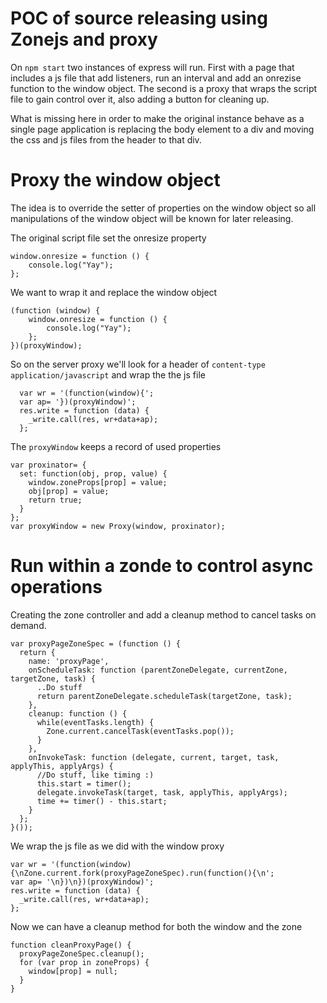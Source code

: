 POC of source releasing using Zonejs and proxy
================================================

On `npm start` two instances of express will run. First with a page that includes a js file that add listeners, run an interval and add an onrezise function to the window object. The second is a proxy that wraps the script file to gain control over it, also adding a button for cleaning up.

What is missing here in order to make the original instance behave as a single page application is replacing the body element to a div and moving the css and js files from the header to that div.
      
# Proxy the window object #

The idea is to override the setter of properties on the window object so all manipulations of the window object will be known for later releasing.

The original script file set the onresize property

    window.onresize = function () {
        console.log("Yay");
    };

We want to wrap it and replace the window object

    (function (window) {
        window.onresize = function () {
            console.log("Yay");
        };
    })(proxyWindow);

So on the server proxy we'll look for a header of `content-type application/javascript` and wrap the the js file

      var wr = '(function(window){';
      var ap= '})(proxyWindow)';
      res.write = function (data) {
        _write.call(res, wr+data+ap);
      };

The `proxyWindow` keeps a record of used properties

    var proxinator= {
      set: function(obj, prop, value) {
        window.zoneProps[prop] = value;
        obj[prop] = value;
        return true;
      }
    };
    var proxyWindow = new Proxy(window, proxinator);

# Run within a zonde to control async operations #

Creating the zone controller and add a cleanup method to cancel tasks on demand.

    var proxyPageZoneSpec = (function () {
      return {
        name: 'proxyPage',
        onScheduleTask: function (parentZoneDelegate, currentZone, targetZone, task) {
          ..Do stuff 
          return parentZoneDelegate.scheduleTask(targetZone, task);
        },
        cleanup: function () {
          while(eventTasks.length) {
            Zone.current.cancelTask(eventTasks.pop());
          }
        },
        onInvokeTask: function (delegate, current, target, task, applyThis, applyArgs) {
          //Do stuff, like timing :)
          this.start = timer();
          delegate.invokeTask(target, task, applyThis, applyArgs);
          time += timer() - this.start;
        }
      };
    }());

We wrap the js file as we did with the window proxy

    var wr = '(function(window){\nZone.current.fork(proxyPageZoneSpec).run(function(){\n';
    var ap= '\n})\n})(proxyWindow)';
    res.write = function (data) {
      _write.call(res, wr+data+ap);
    };
    
Now we can have a cleanup method for both the window and the zone

    function cleanProxyPage() {
      proxyPageZoneSpec.cleanup();
      for (var prop in zoneProps) {
        window[prop] = null;
      }
    }
